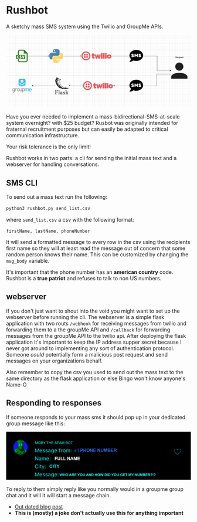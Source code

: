 # Rushbot
A sketchy mass SMS system using the Twilio and GroupMe APIs. 

![img](imgs/flowchart.png)

Have you ever needed to implement a mass-bidirectional-SMS-at-scale system overnight?
with $25 budget? Rusbot was originally intended for fraternal recruitment purposes 
but can easily be adapted to critical communication infrastructure. 

Your risk tolerance is the only limit!

Rushbot works in two parts: a cli for sending the initial mass text 
and a webserver for handling conversations. 

## SMS CLI

To send out a mass text run the following: 
```bash
python3 rushbot.py send_list.csv
```
where `send_list.csv` a csv with the following format:
```
firstName, lastName, phoneNumber
```
It will send a formatted message to every row in the csv using the 
recipients first name so they will at least read the message out 
of concern that some random person knows their name. This can be 
customized by changing the `msg_body` variable.

It's important that the phone number has an **american country** code. Rushbot 
is a **true patriot** and refuses to talk to non US numbers. 

## webserver

If you don't just want to shout into the void you might want to set up 
the webserver before running the cli. The webserver is a simple flask application
with two routs `/webhook` for receiving messages from twilio and forwarding them to 
a the groupMe API and `/callback` for forwarding messages from the groupMe API to 
the twilio api. After deploying the flask application it's important to keep 
the IP address supper secret because I never got around to implementing any sort 
of authentication protocol. Someone *could* potentially form a malicious post 
request and send messages on your organizations behalf. 

Also remember to copy the csv you used to send out the mass text to the same 
directory as the flask application or else Bingo won't know anyone's Name-O  

## Responding to responses 
If someone responds to your mass sms it should pop up in your dedicated group message 
like this:

![img](imgs/mobythespambot.png)

To reply to them simply reply like you normally would in a groupme group chat and it will 
it will start a message chain. 

- [Out dated blog post](https://notjoemartinez.com/blog/automated_sms_with_twilio_and_groupme/)
- **This is (mostly) a joke don't actually use this for anything important**


